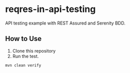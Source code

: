 # reqres-in-api-testing

API testing example with REST Assured and Serenity BDD.

## How to Use
1. Clone this repository
2. Run the test.
```shell
mvn clean verify
```